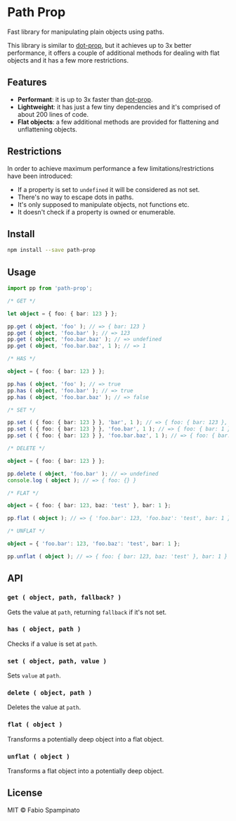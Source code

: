 # Path Prop

Fast library for manipulating plain objects using paths.

This library is similar to [dot-prop](https://github.com/sindresorhus/dot-prop), but it achieves up to 3x better performance, it offers a couple of additional methods for dealing with flat objects and it has a few more restrictions.

## Features

- **Performant**: it is up to 3x faster than [dot-prop](https://github.com/sindresorhus/dot-prop).
- **Lightweight**: it has just a few tiny dependencies and it's comprised of about 200 lines of code.
- **Flat objects**: a few additional methods are provided for flattening and unflattening objects.

## Restrictions

In order to achieve maximum performance a few limitations/restrictions have been introduced:

- If a property is set to `undefined` it will be considered as not set.
- There's no way to escape dots in paths.
- It's only supposed to manipulate objects, not functions etc.
- It doesn't check if a property is owned or enumerable.

## Install

```sh
npm install --save path-prop
```

## Usage

```ts
import pp from 'path-prop';

/* GET */

let object = { foo: { bar: 123 } };

pp.get ( object, 'foo' ); // => { bar: 123 }
pp.get ( object, 'foo.bar' ); // => 123
pp.get ( object, 'foo.bar.baz' ); // => undefined
pp.get ( object, 'foo.bar.baz', 1 ); // => 1

/* HAS */

object = { foo: { bar: 123 } };

pp.has ( object, 'foo' ); // => true
pp.has ( object, 'foo.bar' ); // => true
pp.has ( object, 'foo.bar.baz' ); // => false

/* SET */

pp.set ( { foo: { bar: 123 } }, 'bar', 1 ); // => { foo: { bar: 123 }, bar: 1 }
pp.set ( { foo: { bar: 123 } }, 'foo.bar', 1 ); // => { foo: { bar: 1 } }
pp.set ( { foo: { bar: 123 } }, 'foo.bar.baz', 1 ); // => { foo: { bar: { baz: 1 } } }

/* DELETE */

object = { foo: { bar: 123 } };

pp.delete ( object, 'foo.bar' ); // => undefined
console.log ( object ); // => { foo: {} }

/* FLAT */

object = { foo: { bar: 123, baz: 'test' }, bar: 1 };

pp.flat ( object ); // => { 'foo.bar': 123, 'foo.baz': 'test', bar: 1 }

/* UNFLAT */

object = { 'foo.bar': 123, 'foo.baz': 'test', bar: 1 };

pp.unflat ( object ); // => { foo: { bar: 123, baz: 'test' }, bar: 1 }
```

## API

### `get ( object, path, fallback? )`

Gets the value at `path`, returning `fallback` if it's not set.

### `has ( object, path )`

Checks if a value is set at `path`.

### `set ( object, path, value )`

Sets `value` at `path`.

### `delete ( object, path )`

Deletes the value at `path`.

### `flat ( object )`

Transforms a potentially deep object into a flat object.

### `unflat ( object )`

Transforms a flat object into a potentially deep object.

## License

MIT © Fabio Spampinato
